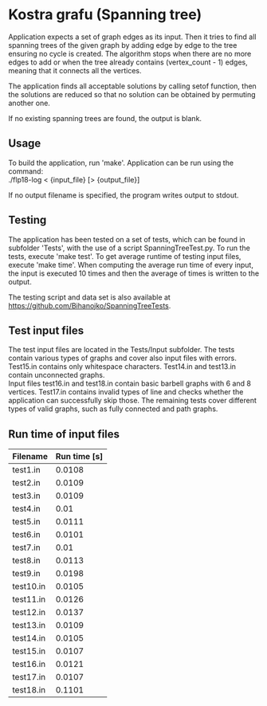 # Kostra grafu (Spanning tree)

Application expects a set of graph edges as its input. Then it tries to find all 
spanning trees of the given graph by adding edge by edge to the tree ensuring no 
cycle is created. The algorithm stops when there are no more edges to add or when 
the tree already contains (vertex_count - 1) edges, meaning that it connects all the 
vertices.

The application finds all acceptable solutions by calling setof function, then 
the solutions are reduced so that no solution can be obtained by permuting another one. 

If no existing spanning trees are found, the output is blank.

## Usage

To build the application, run 'make'. Application can be run using the command:  
    ./flp18-log < {input_file} [> {output_file}]

If no output filename is specified, the program writes output to stdout.

## Testing

The application has been tested on a set of tests, which can be found in subfolder 'Tests',
with the use of a script SpanningTreeTest.py. To run the tests, execute 'make test'. To get
average runtime of testing input files, execute 'make time'. When computing the average run time
of every input, the input is executed 10 times and then the average of times is written to the output.

The testing script and data set is also available at https://github.com/Bihanojko/SpanningTreeTests.

## Test input files
The test input files are located in the Tests/Input subfolder. The tests contain various types of graphs and 
cover also input files with errors.
Test15.in contains only whitespace characters. Test14.in and test13.in contain unconnected graphs.   
Input files test16.in and test18.in contain basic barbell graphs with 6 and 8 vertices. Test17.in contains 
invalid types of line and checks whether the application can successfully skip those. 
The remaining tests cover different types of valid graphs, such as fully connected and path graphs. 

## Run time of input files

| Filename      | Run time [s]  |
| ------------- | ------------- |
| test1.in      | 0.0108        |
| test2.in      | 0.0109        |
| test3.in      | 0.0109        |
| test4.in      | 0.01          |
| test5.in      | 0.0111        |
| test6.in      | 0.0101        |
| test7.in      | 0.01          |
| test8.in      | 0.0113        |
| test9.in      | 0.0198        |
| test10.in     | 0.0105        |
| test11.in     | 0.0126        |
| test12.in     | 0.0137        |
| test13.in     | 0.0109        |
| test14.in     | 0.0105        |
| test15.in     | 0.0107        |
| test16.in     | 0.0121        |
| test17.in     | 0.0107        |
| test18.in     | 0.1101        |
